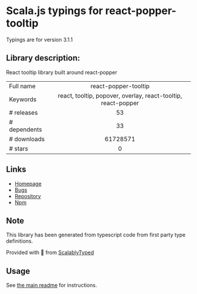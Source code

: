 
# Scala.js typings for react-popper-tooltip

Typings are for version 3.1.1

## Library description:
React tooltip library built around react-popper

|                    |                 |
| ------------------ | :-------------: |
| Full name          | react-popper-tooltip |
| Keywords           | react, tooltip, popover, overlay, react-tooltip, react-popper |
| # releases         | 53 |
| # dependents       | 33 |
| # downloads        | 61728571 |
| # stars            | 0 |

## Links
- [Homepage](https://react-popper-tooltip.netlify.app)
- [Bugs](https://github.com/mohsinulhaq/react-popper-tooltip/issues)
- [Repository](https://github.com/mohsinulhaq/react-popper-tooltip)
- [Npm](https://www.npmjs.com/package/react-popper-tooltip)
    


## Note
This library has been generated from typescript code from first party type definitions.

Provided with :purple_heart: from [ScalablyTyped](https://github.com/oyvindberg/ScalablyTyped)

## Usage
See [the main readme](../../readme.md) for instructions.


